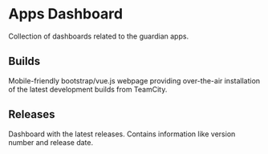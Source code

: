 # Apps Dashboard

Collection of dashboards related to the guardian apps.

## Builds

Mobile-friendly bootstrap/vue.js webpage providing over-the-air installation of
the latest development builds from TeamCity.

## Releases

Dashboard with the latest releases. Contains information like version number and
release date.
